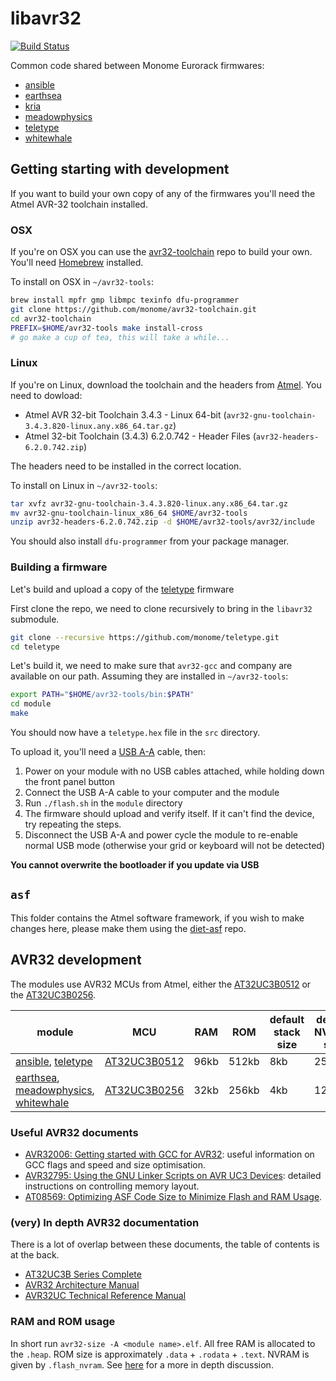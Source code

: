 # libavr32

[![Build Status](https://travis-ci.org/monome/libavr32.svg?branch=master)](https://travis-ci.org/monome/libavr32)

Common code shared between Monome Eurorack firmwares:

* [ansible][]
* [earthsea][]
* [kria][]
* [meadowphysics][]
* [teletype][]
* [whitewhale][]

## Getting starting with development

If you want to build your own copy of any of the firmwares you'll need the Atmel AVR-32 toolchain installed.

### OSX

If you're on OSX you can use the [avr32-toolchain][] repo to build your own. You'll need [Homebrew][homebrew] installed.

To install on OSX in `~/avr32-tools`:

```bash
brew install mpfr gmp libmpc texinfo dfu-programmer
git clone https://github.com/monome/avr32-toolchain.git
cd avr32-toolchain
PREFIX=$HOME/avr32-tools make install-cross
# go make a cup of tea, this will take a while...
```

### Linux

If you're on Linux, download the toolchain and the headers from [Atmel][atmellinux]. You need to dowload:
 - Atmel AVR 32-bit Toolchain 3.4.3 - Linux 64-bit (`avr32-gnu-toolchain-3.4.3.820-linux.any.x86_64.tar.gz`)
 - Atmel 32-bit Toolchain (3.4.3) 6.2.0.742 - Header Files (`avr32-headers-6.2.0.742.zip`)

The headers need to be installed in the correct location.

To install on Linux in `~/avr32-tools`:

```bash
tar xvfz avr32-gnu-toolchain-3.4.3.820-linux.any.x86_64.tar.gz
mv avr32-gnu-toolchain-linux_x86_64 $HOME/avr32-tools
unzip avr32-headers-6.2.0.742.zip -d $HOME/avr32-tools/avr32/include
```

You should also install `dfu-programmer` from your package manager.

### Building a firmware

Let's build and upload a copy of the [teletype][] firmware

First clone the repo, we need to clone recursively to bring in the `libavr32` submodule.
```bash
git clone --recursive https://github.com/monome/teletype.git
cd teletype

```

Let's build it, we need to make sure that `avr32-gcc` and company are available on our path. Assuming they are installed in `~/avr32-tools`:
```bash
export PATH="$HOME/avr32-tools/bin:$PATH"
cd module
make
```

You should now have a `teletype.hex` file in the `src` directory.

To upload it, you'll need a [USB A-A][digikey] cable, then:

1. Power on your module with no USB cables attached, while holding down the front panel button
2. Connect the USB A-A cable to your computer and the module
3. Run `./flash.sh` in the `module` directory
4. The firmware should upload and verify itself. If it can't find the device, try repeating the steps.
5. Disconnect the USB A-A and power cycle the module to re-enable normal USB mode (otherwise your grid or keyboard will not be detected)

**You cannot overwrite the bootloader if you update via USB**

## `asf`

This folder contains the Atmel software framework, if you wish to make changes here, please make them using the [diet-asf][] repo.

## AVR32 development

The modules use AVR32 MCUs from Atmel, either the [AT32UC3B0512][] or the [AT32UC3B0256][].

| module                                          | MCU              | RAM  | ROM   | default stack size | default NVRAM size |
|-------------------------------------------------|------------------|------|-------|--------------------|--------------------|
| [ansible][], [teletype][]                       | [AT32UC3B0512][] | 96kb | 512kb | 8kb                | 256kb              |
| [earthsea][], [meadowphysics][], [whitewhale][] | [AT32UC3B0256][] | 32kb | 256kb | 4kb                | 128kb              |

### Useful AVR32 documents

- [AVR32006: Getting started with GCC for AVR32](http://www.atmel.com/Images/doc32074.pdf): useful information on GCC flags and speed and size optimisation.
- [AVR32795: Using the GNU Linker Scripts on AVR UC3 Devices](http://www.atmel.com/images/doc32158.pdf): detailed instructions on controlling memory layout.
- [AT08569: Optimizing ASF Code Size to Minimize Flash and RAM Usage](http://www.atmel.com/Images/Atmel-42370-Optimizing-ASF-Code-Size-to-Minimize-Flash-and-RAM-Usage_ApplicationNote_AT08569.pdf).

### (very) In depth AVR32 documentation

There is a lot of overlap between these documents, the table of contents is at the back.

- [AT32UC3B Series Complete](http://www.atmel.com/Images/doc32059.pdf)
- [AVR32 Architecture Manual](http://www.atmel.com/Images/doc32000.pdf)
- [AVR32UC Technical Reference Manual](http://www.atmel.com/Images/doc32000.pdf)

### RAM and ROM usage

In short run `avr32-size -A <module name>.elf`. All free RAM is allocated to the `.heap`. ROM size is approximately `.data` + `.rodata` + `.text`. NVRAM is given by `.flash_nvram`. See [here][avr32-ram-and-rom-usage] for a more in depth discussion.


[ansible]: https://github.com/monome/ansible
[earthsea]: https://github.com/monome/earthsea
[kria]: https://github.com/monome/kria
[meadowphysics]: https://github.com/monome/meadowphysics
[teletype]: https://github.com/monome/teletype
[whitewhale]: https://github.com/monome/whitewhale
[diet-asf]: https://github.com/monome/diet-asf
[avr32-toolchain]: https://github.com/monome/avr32-toolchain
[atmellinux]: http://www.atmel.com/tools/atmelavrtoolchainforlinux.aspx
[homebrew]: http://brew.sh/
[digikey]: http://www.digikey.com/product-detail/en/101-1020-BE-00100/1175-1035-ND/3064766
[AT32UC3B0256]: http://www.atmel.com/devices/AT32UC3B0256.aspx
[AT32UC3B0512]: http://www.atmel.com/devices/AT32UC3B0512.aspx
[avr32-ram-and-rom-usage]: http://samdoshi.com/post/2016/10/avr32-ram-and-rom-usage/
